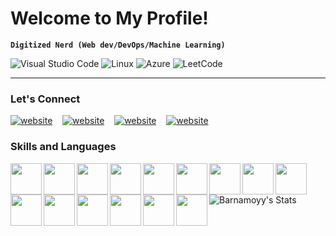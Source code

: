 # Welcome to My Profile!

**`Digitized Nerd (Web dev/DevOps/Machine Learning)`**

![Visual Studio Code](https://img.shields.io/badge/Visual%20Studio%20Code-0078d7.svg?style=for-the-badge&logo=visual-studio-code&logoColor=white)
![Linux](https://img.shields.io/badge/Linux-FCC624?style=for-the-badge&logo=linux&logoColor=black)
![Azure](https://img.shields.io/badge/azure-%230072C6.svg?style=for-the-badge&logo=microsoftazure&logoColor=white)
![LeetCode](https://img.shields.io/badge/LeetCode-000000?style=for-the-badge&logo=LeetCode&logoColor=#d16c06)


---

### Let's Connect 

[![website](https://img.icons8.com/?size=100&id=9918&format=png&color=000000)](https://barnamoy-portfolio.vercel.app/)
&nbsp;&nbsp;
[![website](https://img.icons8.com/?size=100&id=32309&format=png&color=000000)](https://www.instagram.com/barnamoyy/)
&nbsp;&nbsp;
[![website](https://img.icons8.com/?size=100&id=8824&format=png&color=000000)](https://twitter.com/codestackr#gh-light-mode-only)
&nbsp;&nbsp;
[![website](https://img.icons8.com/?size=100&id=8808&format=png&color=000000)](https://www.linkedin.com/in/barnamoy-roy-535080202/)


### Skills and Languages

<img align="left" width="50px" src="https://cdn.jsdelivr.net/gh/devicons/devicon@latest/icons/c/c-original.svg" />
<img align="left" width="50px" src="https://cdn.jsdelivr.net/gh/devicons/devicon@latest/icons/cplusplus/cplusplus-original.svg" />
<img align="left" width="50px" src="https://cdn.jsdelivr.net/gh/devicons/devicon@latest/icons/python/python-original.svg" />
<img align="left" width="50px" src="https://cdn.jsdelivr.net/gh/devicons/devicon@latest/icons/java/java-original.svg" />
<img align="left" width="50px" src="https://cdn.jsdelivr.net/gh/devicons/devicon@latest/icons/javascript/javascript-original.svg" />
<img align="left" width="50px" src="https://cdn.jsdelivr.net/gh/devicons/devicon@latest/icons/typescript/typescript-original.svg" />
<img align="left" width="50px"  src="https://cdn.jsdelivr.net/gh/devicons/devicon@latest/icons/react/react-original.svg" />  
<img align="left" width="50px" src="https://cdn.jsdelivr.net/gh/devicons/devicon@latest/icons/nextjs/nextjs-original.svg" />      
<img align="left" width="50px" src="https://cdn.jsdelivr.net/gh/devicons/devicon@latest/icons/html5/html5-original.svg" />
<img align="left" width="50px" src="https://cdn.jsdelivr.net/gh/devicons/devicon@latest/icons/css3/css3-original.svg" />
<img align="left" width="50px" src="https://cdn.jsdelivr.net/gh/devicons/devicon@latest/icons/tailwindcss/tailwindcss-original.svg"" />
<img align="left" width="50px" src="https://cdn.jsdelivr.net/gh/devicons/devicon@latest/icons/jenkins/jenkins-original.svg" />
<img align="left" width="50px" src="https://cdn.jsdelivr.net/gh/devicons/devicon@latest/icons/linux/linux-original.svg" />
<img align="left" width="50px" src="https://cdn.jsdelivr.net/gh/devicons/devicon@latest/icons/bash/bash-original.svg" />
<img align="left" width="50px" src="https://cdn.jsdelivr.net/gh/devicons/devicon@latest/icons/azure/azure-original.svg" />

![Barnamoyy's Stats](https://github-readme-stats.vercel.app/api?username=Barnamoyy&theme=react&show_icons=true&hide_border=true&count_private=true)